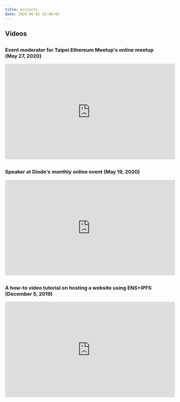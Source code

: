 ```yaml
---
title: projects
date: 2020-06-02 22:48:02
---
```

## Videos

<style>
h3 {
    margin-top:1.9em !important;
}
</style>

### Event moderator for Taipei Ethereum Meetup's online meetup (May 27, 2020)
<iframe width="560" height="315" src="https://www.youtube.com/embed/A4oNobjHr-8" frameborder="0" allow="accelerometer; autoplay; encrypted-media; gyroscope; picture-in-picture" allowfullscreen></iframe>

### Speaker at Diode's monthly online event (May 19, 2020)
<iframe width="560" height="315" src="https://www.youtube.com/embed/B-YzxaKpEJQ" frameborder="0" allow="accelerometer; autoplay; encrypted-media; gyroscope; picture-in-picture" allowfullscreen></iframe>

### A how-to video tutorial on hosting a website using ENS+IPFS (December 5, 2019)
<iframe width="560" height="315" src="https://www.youtube.com/embed/oA4oOY5zgU0" frameborder="0" allow="accelerometer; autoplay; encrypted-media; gyroscope; picture-in-picture" allowfullscreen></iframe>

